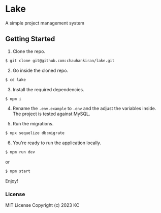 # Lake

A simple project management system

## Getting Started

1. Clone the repo.

```bash
$ git clone git@github.com:chauhankiran/lake.git
```

2. Go inside the cloned repo.

```bash
$ cd lake
```

3. Install the required dependencies.

```bash
$ npm i
```

4. Rename the `.env.example` to `.env` and the adjust the variables inside. The project is tested against MySQL.

5. Run the migrations.

```bash
$ npx sequelize db:migrate
```

6. You're ready to run the application locally.

```bash
$ npm run dev
```

or

```bash
$ npm start
```

Enjoy!

### License

MIT License Copyright (c) 2023 KC
